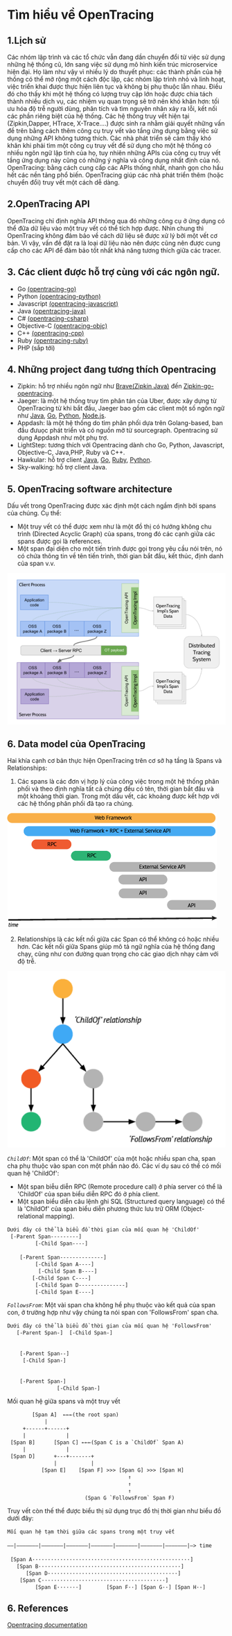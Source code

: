 # Tìm hiểu về OpenTracing

## 1.Lịch sử
Các nhóm lập trình và các tổ chức vẫn đang dần chuyển đổi từ việc sử dụng những hệ thống cũ, lớn sang việc sử dụng mô hình kiến trúc microservice hiện đại. Họ làm như vậy vì nhiều lý do thuyết phục: các thành phần của hệ thống có thể mở rộng một cách độc lập, các nhóm lập trình nhỏ và linh hoạt, việc triển khai được thực hiện liên tục và không bị phụ thuộc lẫn nhau.
Điều đó cho thấy khi một hệ thống có lượng truy cập lớn hoặc được chia tách thành nhiều dịch vụ, các nhiệm vụ quan trọng sẽ trở nên khó khăn hơn: tối ưu hóa độ trễ người dùng, phân tích và tìm nguyên nhân xảy ra lỗi, kết nối các phần riêng biệt của hệ thống.
Các hệ thống truy vết hiện tại (Zipkin,Dapper, HTrace, X-Trace….) được sinh ra nhằm giải quyết những vấn đề trên bằng cách thêm công cụ truy vết vào tầng ứng dụng bằng việc sử dụng những API không tương thích. Các nhà phát triển sẽ cảm thấy khó khăn khi phải tìm một công cụ truy vết để sử dụng cho một hệ thống có nhiều ngôn ngữ lập tình của họ, tuy nhiên những APIs của công cụ truy vết tầng ứng dụng này cũng có những ý nghĩa và công dụng nhất định của nó.
OpenTracing: bằng cách cung cấp các APIs thống nhất, nhanh gọn cho hầu hết các nền tảng phổ biến. OpenTracing giúp các nhà phát triển thêm (hoặc chuyển đổi) truy vết một cách dễ dàng.

## 2.OpenTracing API
OpenTracing chỉ định nghĩa API thông qua đó những công cụ ở ứng dụng có thể đữa dữ liệu vào một truy vết có thể tích hợp được. Nhìn chung thì OpenTracing không đảm bảo về cách dữ liệu sẽ được xử lý bởi một vết cơ bản. Vì vậy, vấn đề đặt ra là loại dữ liệu nào nên được cũng nên được cung cấp cho các API để đảm bảo tốt nhất khả năng tương thích giữa các tracer.

## 3. Các client được hỗ trợ cùng với các ngôn ngữ.
- Go [(opentracing-go)](https://github.com/opentracing/opentracing-go)
- Python [(opentracing-python)](https://github.com/opentracing/opentracing-python)
- Javascript [(opentracing-javascript)](https://github.com/opentracing/opentracing-javascript)
- Java [(opentracing-java)](https://github.com/opentracing/opentracing-java)
- C# [(opentracing-csharp)](https://github.com/opentracing/opentracing-csharp)
- Objective-C [(opentracing-objc)](https://github.com/opentracing/opentracing-objc)
- C++ [(opentracing-cpp)](https://github.com/opentracing/opentracing-cpp)
- Ruby [(opentracing-ruby)](https://github.com/opentracing/opentracing-ruby)
- PHP (sắp tới)

## 4. Những project đang tương thích Opentracing
* Zipkin: hỗ trợ nhiều ngôn ngữ như [Brave(Zipkin Java)](https://github.com/openzipkin/brave-opentracing) đến [Zipkin-go-opentracing](https://github.com/openzipkin/zipkin-go-opentracing).
* Jaeger: là một hệ thống truy tìm phân tán của Uber, được xây dựng từ OpenTracing từ khi bắt đầu, Jaeger bao gồm các client một số ngôn ngữ như [Java](https://github.com/uber/jaeger-client-java), [Go](https://github.com/uber/jaeger-client-go), [Python](https://github.com/uber/jaeger-client-python), [Node.js](https://github.com/uber/jaeger-client-node).
* Appdash: là một hệ thống do tìm phân phối dựa trên Golang-based, ban đầu đưuọc phát triển và có nguồn mở từ sourcegraph. Opentracing sử dụng Appdash như một phụ trợ.
* LightStep: tương thích với Opentracing dành cho Go, Python, Javascript, Objective-C, Java,PHP, Ruby và C++.
* Hawkular:  hỗ trợ client [Java](https://github.com/hawkular/hawkular-client-java), [Go](https://github.com/hawkular/hawkular-client-go), [Ruby](https://github.com/hawkular/hawkular-client-ruby), [Python](https://github.com/hawkular/hawkular-client-python).
* Sky-walking: hỗ trợ client Java.

## 5. OpenTracing software architecture
Dấu vết trong OpenTracing được xác định một cách ngầm định bởi spans của chúng. Cụ thể:
* Một truy vết có thể được xem như là một đồ thị có hướng không chu trình (Directed Acyclic Graph) của spans, trong đó các cạnh giữa các spans được gọi là references.
* Một span đại diện cho một tiến trình được gọi trong yêu cầu nói trên, nó có chứa thông tin về tên tiến trình, thời gian bắt đầu, kết thúc, định danh của span v.v.

![software architecture](software_architecture.png)

## 6. Data model của OpenTracing
Hai khía cạnh cơ bản thực hiện OpenTracing trên cơ sở hạ tầng là Spans và Relationships:
1. Các spans là các đơn vị hợp lý của công việc trong một hệ thống phân phối và theo định nghĩa tất cả chúng đều có tên, thời gian bắt đầu và một khoảng thời gian. Trong một dấu vết, các khoảng được kết hợp với các hệ thống phân phối đã tạo ra chúng.

![span](span.png)

2. Relationships là các kết nối giữa các Span có thể không có hoặc nhiều hơn. Các kết nối giữa Spans giúp mô tả ngữ nghĩa của hệ thống đang chạy, cũng như con đường quan trọng cho các giao dịch nhạy cảm với độ trễ.

![relationship](relationship.png)

*`ChildOf`*: Một span có thể là 'ChildOf' của một hoặc nhiều span cha, span cha phụ thuộc vào span con một phần nào đó. Các ví dụ sau có thể có mối quan hệ 'ChildOf':
* Một span biễu diễn RPC (Remote procedure call) ở phía server có thể là 'ChildOf' của span biểu diễn RPC đó ở phía client.
* Một span biểu diễn câu lệnh ghi SQL (Structured query language) có thể là 'ChildOf' của span biểu diễn phương thức lưu trữ ORM (Object-relational mapping).

```
Dưới đây có thể là biểu đồ thời gian của mối quan hệ 'ChildOf'
 [-Parent Span---------]
         [-Child Span----]

    [-Parent Span--------------]
         [-Child Span A----]
          [-Child Span B----]
        [-Child Span C----]
         [-Child Span D---------------]
         [-Child Span E----]
```

*`FollowsFrom`*: Một vài span cha không hề phụ thuộc vào kết quả của span con, ở trường hợp như vậy chúng ta nói span con 'FollowsFrom' span cha. 

```
Dưới đây có thể là biểu đồ thời gian của mối quan hệ 'FollowsFrom'
   [-Parent Span-]  [-Child Span-]


    [-Parent Span--]
     [-Child Span-]


    [-Parent Span-]
                [-Child Span-]
```

Mối quan hệ giữa spans và một truy vết

```
        [Span A]  ←←←(the root span)
            |
     +------+------+
     |             |
 [Span B]      [Span C] ←←←(Span C is a `ChildOf` Span A)
     |             |
 [Span D]      +---+-------+
               |           |
           [Span E]    [Span F] >>> [Span G] >>> [Span H]
                                       ↑
                                       ↑
                                       ↑
                         (Span G `FollowsFrom` Span F)
```

Truy vết còn thế thể được biểu thị sử dụng trục đồ thị thời gian như biểu đồ dưới đây:

```
Mối quan hệ tạm thời giữa các spans trong một truy vết

––|–––––––|–––––––|–––––––|–––––––|–––––––|–––––––|–––––––|–> time

 [Span A···················································]
   [Span B··············································]
      [Span D··········································]
    [Span C········································]
         [Span E·······]        [Span F··] [Span G··] [Span H··]
```
## 6. References
[Opentracing documentation](http://opentracing.io/documentation/)